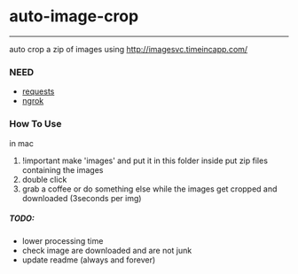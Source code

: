 # auto-image-crop
------

auto crop a zip of images using http://imagesvc.timeincapp.com/

### NEED
- [requests](https://pypi.python.org/pypi/requests)
- [ngrok](https://ngrok.com)

### How To Use
in mac
1. !important make 'images' and put it in this folder inside put zip files containing the images
2. double click
6. grab a coffee or do something else while the images get cropped and downloaded (3seconds per img)

##### TODO:
-  lower processing time
- check image are downloaded and are not junk
- update readme (always and forever)
